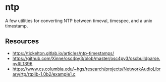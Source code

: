 # ntp 

A few utilities for converting NTP between timeval, timespec, and a unix timestamp.


## Resources 

* https://tickelton.gitlab.io/articles/ntp-timestamps/
* https://github.com/Xinne/osc4py3/blob/master/osc4py3/oscbuildparse.py#L1396
* https://www.cs.columbia.edu/~hgs/research/projects/NetworkAudioLibrary/rtp/rtplib-1.0b2/example1.c